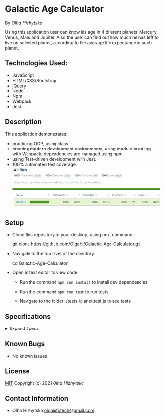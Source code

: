 # **Galactic Age Calculator**
By _Olha Hizhytska_

Using this application user can know his age in 4 diferent planets: Mercury, Venus, Mars and Jupiter. Also the user can find out how much he has left to live on selected planet, according to the average life expectance in such planet.


## Technologies Used:

* JavaScript
* HTML/CSS/Bootstrap
* jQuery
* Node
* Npm
* Webpack
* Jest


## Description

This application demonstrates:
-  practicing OOP, using class. 
- creating modern development environments, using module bundling with Webpack, dependencies are managed using npm.
- using Test-driven development with Jest.
- 100% automated test coverage.
![Homepage](src/images/tdd.png)
 

 
## Setup

- Clone this repository to your desktop, using next command:

  git clone https://github.com/OlgaHi/Galactic-Age-Calculator.git

- Navigate to the top level of the directory.

  cd Galactic-Age-Calculator

- Open in text editor to view code:
  -  Run the command `npm run install` to install dev dependencies

  - Run the command `npm run test` to run tests

  - Navigate to the folder:
    /tests
    /planet.test.js to see tests


## Specifications

<details>
  <summary>Expand Specs</summary>

### Describe: Planet()

| Test | Expect |
| ---- | ------ |
| Should correctly create a Mercury object with specified properties | (mercury.planetName).toEqual("Mercury");(mercury.earthUserAge).toEqual(36);(mercury.activityLevel).toEqual("never"); |
| Should calculate planetEarthYears for mercury object | (mercury.calculatePlanetEarthYears()).toEqual(88); |
| Should calculate planetEarthYears for venus object | (venus.calculatePlanetEarthYears()).toEqual(226); |
| Should calculate planetEarthYears for mars object | (mars.calculatePlanetEarthYears()).toEqual(686); |
| Should calculate planetEarthYears for jupiter object | (jupiter.calculatePlanetEarthYears()).toEqual(4329); |
| Should calculate and update property userPlanetAge for mercury object | (mercury.userPlanetAge).toEqual(149); |
| Should calculate and update property userPlanetAge for venus object | (venus.userPlanetAge).toEqual(132); |
| Should calculate and update property userPlanetAge for mars object | (mars.userPlanetAge).toEqual(19); |
| Should calculate and update property userPlanetAge for jupiter object | (jupiter.userPlanetAge).toEqual(3); |
| Should determine and update property userLifeExpectancy for mercury object | (mercury.userLifeExpectancy).toEqual(79); |
| Should determine and update property userLifeExpectancy for venus object | (venus.userLifeExpectancy).toEqual(80); |
| Should determine and update property userLifeExpectancy for mars object | (mars.userLifeExpectancy).toEqual(82); |
| Should determine and update property userLifeExpectancy for jupiter object | (jupiter.userLifeExpectancy).toEqual(82); |
| Should calculate and update property userPlanetLifeExpectancy for mercury object | (mercury.userPlanetLifeExpectancy).toEqual(328); |
| Should calculate and update property userPlanetLifeExpectancy for venus object | (venus.userPlanetLifeExpectancy).toEqual(129); |
| Should calculate and update property userPlanetLifeExpectancy for jupiter object | (jupiter.userPlanetLifeExpectancy).toEqual(7); |
| Should calculate and update property userPlanetLifeExpectancy for mars object | (mars.userPlanetLifeExpectancy).toEqual(44); |
| Should determine and update property leftOrSurpassed for mercury object | (mercury.leftOrSurpassed).toEqual(179); |
| Should determine and update property leftOrSurpassed for venus object | (venus.leftOrSurpassed).toEqual(-3); |
| Should determine and update property leftOrSurpassed for mars object | (mars.leftOrSurpassed).toEqual(25); |
| Should determine and update property leftOrSurpassed for jupiter object | (jupiter.leftOrSurpassed).toEqual(4); |
| Should determine and return if it is left or surpassed for mercury object | (mercury.determineLeftOrSurpass()).toEqual("Your age in Mercury is 149 years. The average life expectancy in Mercury is 328 years. It looks like you still have at least 179 years left to live! Hooray!"); |
| Should determine and return if it is left or surpassed for venus object | (venus.determineLeftOrSurpass()).toEqual("Your age in Venus is 132 years. You are already surpassed the average life expectancy in Venus, which is 129 years, for about up to 3 years. Congrats!"); |
| Should determine and return if it is left or surpassed for mars object | (mars.determineLeftOrSurpass()).toEqual("Your age in Mars is 19 years. The average life expectancy in Mars is 44 years. It looks like you still have at least 25 years left to live! Hooray!"); |
| Should determine and return if it is left or surpassed for jupiter object | (jupiter.determineLeftOrSurpass()).toEqual("Your age in Jupiter is 3 years. The average life expectancy in Jupiter is 7 years. It looks like you still have at least 4 years left to live! Hooray!"); |


</details>

## Known Bugs

- No known issues

## License

[MIT](https://en.wikipedia.org/wiki/MIT_License)
Copyright (c) 2021 _Olha Hizhytska_

## Contact Information

- Olha Hizhytska olgainfotech@gmail.com

